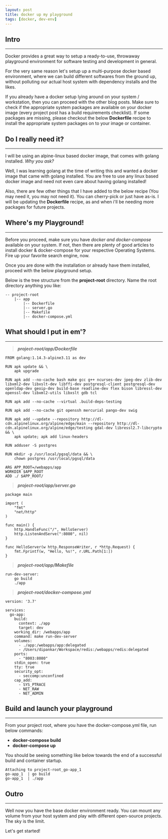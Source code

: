 ```yaml
---
layout: post
title: docker up my playground
tags: [docker, dev-env]
---
```


## Intro
---

Docker provides a great way to setup a ready-to-use, throwaway playground environment for software testing and development in general.

For the very same reason let's setup up a multi-purpose docker based environment, where we can build different softwares from the ground up, without polluting our actual host system with dependency installs and the likes.

If you already have a docker setup lying around on your system / workstation, then you can proceed with the other blog posts. Make sure to check if the appropriate system packages are available on your docker image (every project post has a build requirements checklist). If some packages are missing, please checkout the below **Dockerfile** recipe to install the appropriate system packages on to your image or container.

## Do I really need it?
---

I will be using an alpine-linux based docker image, that comes with golang installed. *Why you ask?*

Well, I was learning golang at the time of writing this and wanted a docker image that came with golang installed. You are free to use any linux based docker image and need not even care about having golang installed!

Also, there are few other things that I have added to the below recipe (You may need it, you may not need it). You can cherry-pick or just have as-is. I will be updating the **Dockerfile** recipe, as and when i'll be needing more packages for future projects.

## Where's my Playground!
---

Before you proceed, make sure you have *docker and docker-compose* available on your system.
If not, then there are plenty of good articles to install docker & docker-compose for your respective Operating Systems. Fire up your favorite search engine, now.

Once you are done with the installation or already have them installed, proceed with the below playground setup.

Below is the tree structure from the **project-root** directory. Name the root directory anything you like:

```
-- project-root
    |-- app
        |-- Dockerfile
        |-- server.go
        |-- Makefile
        |-- docker-compose.yml
```

## What should I put in em'?
---

> **_project-root/app/Dockerfile_**

```
FROM golang:1.14.3-alpine3.11 as dev

RUN apk update && \
    apk upgrade

RUN apk add --no-cache bash make gcc g++ ncurses-dev jpeg-dev zlib-dev libxml2-dev libxslt-dev libffi-dev postgresql-client postgresql-dev openldap-dev geoip-dev build-base readline-dev flex bison libressl-dev openssl-dev libxml2-utils libxslt gdb tcl

RUN apk add --no-cache --virtual .build-deps-testing

RUN apk add --no-cache git openssh mercurial pango-dev swig

RUN apk add --update --repository http://dl-cdn.alpinelinux.org/alpine/edge/main --repository http://dl-cdn.alpinelinux.org/alpine/edge/testing gdal-dev libressl2.7-libcrypto && \
    apk update; apk add linux-headers

RUN adduser -S postgres

RUN mkdir -p /usr/local/pgsql/data && \
	chown postgres /usr/local/pgsql/data

ARG APP_ROOT=/webapps/app
WORKDIR $APP_ROOT
ADD ./ $APP_ROOT/
```

> **_project-root/app/server.go_**

```
package main

import (
    "fmt"
    "net/http"
)

func main() {
    http.HandleFunc("/", HelloServer)
    http.ListenAndServe(":8080", nil)
}

func HelloServer(w http.ResponseWriter, r *http.Request) {
    fmt.Fprintf(w, "Hello, %s!", r.URL.Path[1:])
}
```

> **_project-root/app/Makefile_**

```
run-dev-server:
    go build
    ./app
```

> **_project-root/docker-compose.yml_**

```
version: '3.7'

services:
  go-app:
    build:
      context: ./app
      target: dev
    working_dir: /webapps/app
    command: make run-dev-server
    volumes:
      - ./app:/webapps/app:delegated
      - /Users/dipankar/Workspace/redis:/webapps/redis:delegated
    ports:
      - "8003:8080"
    stdin_open: true
    tty: true
    security_opt:
      - seccomp:unconfined
    cap_add:
      - SYS_PTRACE
      - NET_RAW
      - NET_ADMIN
```

## Build and launch your playground
---

From your project root, where you have the docker-compose.yml file, run below commands:

* **docker-compose build**
* **docker-compose up**

You should be seeing something like below towards the end of a successful build and container startup.

```
Attaching to project-root_go-app_1
go-app_1  | go build
go-app_1  | ./app
```

## Outro
---

Well now you have the base docker environment ready. You can mount any volume from your host system and play with different open-source projects. The sky is the limit.

Let's get started!
